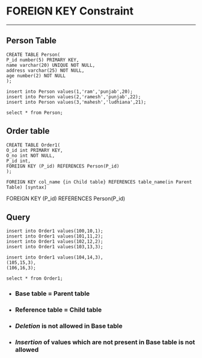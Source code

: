 # FOREIGN KEY Constraint

---

## Person Table

    CREATE TABLE Person(
    P_id number(5) PRIMARY KEY,
    name varchar(20) UNIQUE NOT NULL,
    address varchar(25) NOT NULL,
    age number(2) NOT NULL
    );

    insert into Person values(1,'ram','punjab',20);
    insert into Person values(2,'ramesh','punjab',22);
    insert into Person values(3,'mahesh','ludhiana',21);

    select * from Person;

## Order table

    CREATE TABLE Order1(
    O_id int PRIMARY KEY,
    O_no int NOT NULL,
    P_id int,
    FOREIGN KEY (P_id) REFERENCES Person(P_id)
    );

```
FOREIGN KEY col_name {in Child table} REFERENCES table_name(in Parent Table) [syntax]
```

FOREIGN KEY (P_id) REFERENCES Person(P_id)

## Query

    insert into Order1 values(100,10,1);
    insert into Order1 values(101,11,2);
    insert into Order1 values(102,12,2);
    insert into Order1 values(103,13,3);

    insert into Order1 values(104,14,3),
    (105,15,3),
    (106,16,3);

    select * from Order1;

-   ### Base table = Parent table

-   ### Reference table = Child table

-   ### _Deletion_ is not allowed in Base table

-   ### _Insertion_ of values which are not present in Base table is not allowed

